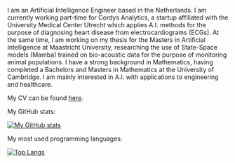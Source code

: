 <!--
**pk-470/pk-470** is a ✨ _special_ ✨ repository because its `README.md` (this file) appears on your GitHub profile.

Here are some ideas to get you started:

- 🔭 I’m currently working on ...
- 🌱 I’m currently learning ...
- 👯 I’m looking to collaborate on ...
- 🤔 I’m looking for help with ...
- 💬 Ask me about ...
- 📫 How to reach me: ...
- 😄 Pronouns: ...
- ⚡ Fun fact: ...
-->

I am an Artificial Intelligence Engineer based in the Netherlands. I am currently working part-time for Cordys Analytics, a startup affiliated with the University Medical Center Utrecht which applies A.I. methods for the purpose of diagnosing heart disease from electrocardiograms (ECGs). At the same time, I am working on my thesis for the Masters in Artificial Intelligence at Maastricht University, researching the use of State-Space models (Mamba) trained on bio-acoustic data for the purpose of monitoring animal populations. I have a strong background in Mathematics, having completed a Bachelors and Masters in Mathematics at the University of Cambridge. I am mainly interested in A.I. with applications to engineering and healthcare.

My CV can be found [here](https://github.com/pk-470/cv/blob/main/cv_pk.pdf).

My GitHub stats:

[![My GitHub stats](https://github-readme-stats.vercel.app/api?username=pk-470&show_icons=true&line_height=20)](https://github.com/anuraghazra/github-readme-stats)

My most used programming languages:

[![Top Langs](https://github-readme-stats.vercel.app/api/top-langs/?username=pk-470&layout=compact)](https://github.com/anuraghazra/github-readme-stats)
